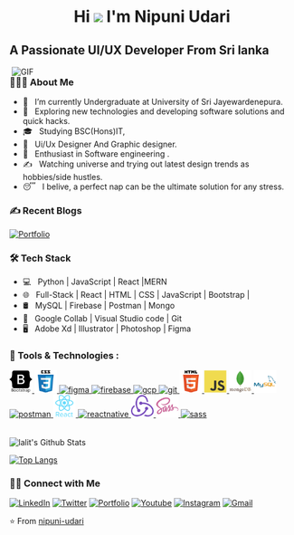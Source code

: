 <h1 align="center">Hi <img src="https://raw.githubusercontent.com/iampavangandhi/iampavangandhi/master/gifs/Hi.gif" width="30px"> I'm Nipuni Udari</h1>
<h2> A Passionate UI/UX Developer From Sri lanka </h2>
<img align="right" alt="GIF" src="https://camo.githubusercontent.com/0819550f5122eb688ae4f6ca09bf6ac65312ee71b8d45aba5498f8667ad677a6/68747470733a2f2f61737369676e6d656e7473747564696f2e6e65742f77702d636f6e74656e742f75706c6f6164732f323032312f30322f67697068792e67696622" width="500"/>
<h3> 👨🏻‍💻 About Me </h3>

- 🔭 &nbsp; I’m currently Undergraduate at University of Sri Jayewardenepura.
- 🤔 &nbsp; Exploring new technologies and developing software solutions and quick hacks.
- 🎓 &nbsp; Studying BSC(Hons)IT, 
- 💼 &nbsp; Ui/Ux Designer And Graphic designer.
- 🌱 &nbsp; Enthusiast in Software engineering .
- ✍️ &nbsp; Watching universe and trying out latest design trends as hobbies/side hustles.
- 😴 &nbsp; I belive, a perfect nap can be the ultimate solution for any stress. 

<h3 align="left">✍️ Recent Blogs</h3>
<div align="left">
 
  <a href="http://www.nipuniudari.me/" target="_blank"><img alt="Portfolio" src="https://img.shields.io/badge/Portfolio-%23000000.svg?style=for-the-badge&logo=firefox&logoColor=#FF7139"/></a>
  
</div>
<div align="left">
<h3>🛠 Tech Stack</h3>

- 💻 &nbsp; Python | JavaScript | React |MERN  
- 🌐 &nbsp; Full-Stack | React | HTML | CSS | JavaScript | Bootstrap |  
- 🛢 &nbsp; MySQL | Firebase | Postman | Mongo
- 🔧 &nbsp; Google Collab  | Visual Studio code  | Git
- 🖥 &nbsp; Adobe Xd | Illustrator | Photoshop | Figma
</div>
<div align="left">
<h3 align="left">🚀 Tools & Technologies  :</h3>

<p align="left"><a href="https://getbootstrap.com" target="_blank"> <img src="https://raw.githubusercontent.com/devicons/devicon/master/icons/bootstrap/bootstrap-plain-wordmark.svg" alt="bootstrap" width="40" height="40"/> </a> <a href="https://www.w3schools.com/css/" target="_blank"> <img src="https://raw.githubusercontent.com/devicons/devicon/master/icons/css3/css3-original-wordmark.svg" alt="css3" width="40" height="40"/> </a> <a href="https://www.figma.com/" target="_blank"> <img src="https://www.vectorlogo.zone/logos/figma/figma-icon.svg" alt="figma" width="40" height="40"/> </a> <a href="https://firebase.google.com/" target="_blank"> <img src="https://www.vectorlogo.zone/logos/firebase/firebase-icon.svg" alt="firebase" width="40" height="40"/> </a> <a href="https://cloud.google.com" target="_blank"> <img src="https://www.vectorlogo.zone/logos/google_cloud/google_cloud-icon.svg" alt="gcp" width="40" height="40"/> </a> <a href="https://git-scm.com/" target="_blank"> <img src="https://www.vectorlogo.zone/logos/git-scm/git-scm-icon.svg" alt="git" width="40" height="40"/> </a> <a href="https://www.w3.org/html/" target="_blank"> <img src="https://raw.githubusercontent.com/devicons/devicon/master/icons/html5/html5-original-wordmark.svg" alt="html5" width="40" height="40"/> </a> <a href="https://developer.mozilla.org/en-US/docs/Web/JavaScript" target="_blank"> <img src="https://raw.githubusercontent.com/devicons/devicon/master/icons/javascript/javascript-original.svg" alt="javascript" width="40" height="40"/> </a> <a href="https://www.mongodb.com/" target="_blank"> <img src="https://raw.githubusercontent.com/devicons/devicon/master/icons/mongodb/mongodb-original-wordmark.svg" alt="mongodb" width="40" height="40"/> </a> <a href="https://www.mysql.com/" target="_blank"> <img src="https://raw.githubusercontent.com/devicons/devicon/master/icons/mysql/mysql-original-wordmark.svg" alt="mysql" width="40" height="40"/> </a> <a href="https://postman.com" target="_blank"> <img src="https://www.vectorlogo.zone/logos/getpostman/getpostman-icon.svg" alt="postman" width="40" height="40"/> </a> <a href="https://reactjs.org/" target="_blank"> <img src="https://raw.githubusercontent.com/devicons/devicon/master/icons/react/react-original-wordmark.svg" alt="react" width="40" height="40"/> </a> <a href="https://reactnative.dev/" target="_blank"> <img src="https://reactnative.dev/img/header_logo.svg" alt="reactnative" width="40" height="40"/> </a> <a href="https://redux.js.org" target="_blank"> <img src="https://raw.githubusercontent.com/devicons/devicon/master/icons/redux/redux-original.svg" alt="redux" width="40" height="40"/> </a> <a href="https://sass-lang.com" target="_blank"> <img src="https://raw.githubusercontent.com/devicons/devicon/master/icons/sass/sass-original.svg" alt="sass" width="40" height="40"/> </a>   <a href="https://sass-lang.com" target="_blank"> <img src="https://upload.wikimedia.org/wikipedia/commons/thumb/9/9a/Visual_Studio_Code_1.35_icon.svg/1024px-Visual_Studio_Code_1.35_icon.svg.png" alt="sass" width="40" height="40"/> </a> </p>


</div>


<br>

<img align="center" src="https://github-readme-stats.vercel.app/api?username=nipuni-udari&include_all_commits=true&count_private=true&show_icons=true&line_height=20&title_color=7A7ADB&icon_color=2234AE&text_color=D3D3D3&bg_color=0,000000,130F40" alt="lalit's Github Stats">

</br>



[![Top Langs](https://github-readme-stats.vercel.app/api/top-langs/?username=nipuni-udari&layout=compact&text_color=daf7dc&bg_color=151515)](https://github.com/nipuni-udari/github-readme-stats)




<h3> 🤝🏻 Connect with Me </h3>

<p align="center">
<div align="left">
  <a href="https://www.linkedin.com/in/nipuni-udari-922062218/" target="_blank"><img alt="LinkedIn" src="https://img.shields.io/badge/linkedin-%230077B5.svg?style=for-the-badge&logo=linkedin&logoColor=white"/></a>
  <a href="https://twitter.com/NipuniUdari" target="_blank"><img alt="Twitter" src="https://img.shields.io/badge/Twitter-%231DA1F2.svg?style=for-the-badge&logo=Twitter&logoColor=white"/></a>
  <a href="http://www.nipuniudari.me/" target="_blank"><img alt="Portfolio" src="https://img.shields.io/badge/Portfolio-%23000000.svg?style=for-the-badge&logo=firefox&logoColor=#FF7139"/></a>
  <a href="https://www.youtube.com/@nipuniudari6914/videos" target="_blank"><img alt="Youtube" src="https://img.shields.io/badge/YouTube-%23FF0000.svg?style=for-the-badge&logo=YouTube&logoColor=white"/></a>
  <a href="https://www.instagram.com/nipuni.udari/" target="_blank"><img alt="Instagram" src="https://img.shields.io/badge/Instagram-%23E4405F.svg?style=for-the-badge&logo=Instagram&logoColor=white"/></a>
  <a href="mailto:96770@fhss.sjp.ac.lk" target="_blank"><img alt="Gmail" src="https://img.shields.io/badge/Gmail-D14836?style=for-the-badge&logo=gmail&logoColor=white"/></a>

</div>
</p>

⭐️ From [nipuni-udari](https://github.com/nipuni-udari)

